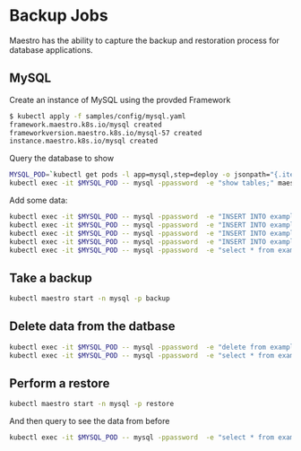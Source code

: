 # Backup Jobs   

Maestro has the ability to capture the backup and restoration process for database applications.  

## MySQL

Create an instance of MySQL using the provded Framework

```bash
$ kubectl apply -f samples/config/mysql.yaml
framework.maestro.k8s.io/mysql created
frameworkversion.maestro.k8s.io/mysql-57 created
instance.maestro.k8s.io/mysql created
```

Query the database to show
```bash
MYSQL_POD=`kubectl get pods -l app=mysql,step=deploy -o jsonpath="{.items[*].metadata.name}"`
kubectl exec -it $MYSQL_POD -- mysql -ppassword  -e "show tables;" maestro
```

Add some data:
```bash
kubectl exec -it $MYSQL_POD -- mysql -ppassword  -e "INSERT INTO example ( id, name ) VALUES ( null, 'New Data' );" maestro
kubectl exec -it $MYSQL_POD -- mysql -ppassword  -e "INSERT INTO example ( id, name ) VALUES ( null, 'New Data' );" maestro
kubectl exec -it $MYSQL_POD -- mysql -ppassword  -e "INSERT INTO example ( id, name ) VALUES ( null, 'New Data' );" maestro
kubectl exec -it $MYSQL_POD -- mysql -ppassword  -e "INSERT INTO example ( id, name ) VALUES ( null, 'New Data' );" maestro
kubectl exec -it $MYSQL_POD -- mysql -ppassword  -e "select * from example;" maestro
```


## Take a backup

```bash
kubectl maestro start -n mysql -p backup
```

## Delete data from the datbase

```bash
kubectl exec -it $MYSQL_POD -- mysql -ppassword  -e "delete from example;" maestro
kubectl exec -it $MYSQL_POD -- mysql -ppassword  -e "select * from example;" maestro
```

## Perform a restore

```bash
kubectl maestro start -n mysql -p restore
```
 And then query to see the data from before

 ```bash
kubectl exec -it $MYSQL_POD -- mysql -ppassword  -e "select * from example;" maestro
 ```

